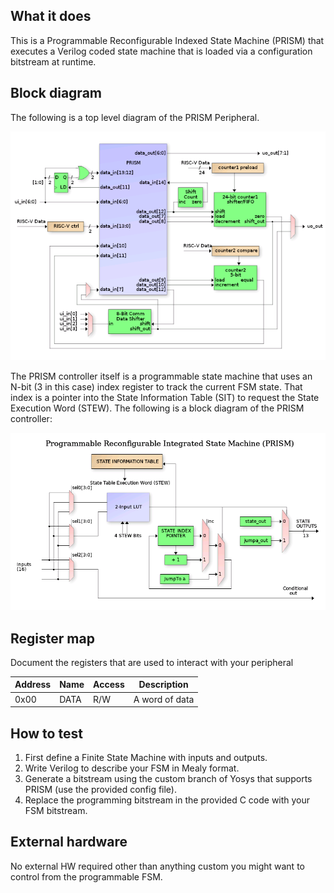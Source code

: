 <!---

This file is used to generate your project datasheet. Please fill in the information below and delete any unused
sections.

You can also include images in this folder and reference them in the markdown. Each image must be less than
512 kb in size, and the combined size of all images must be less than 1 MB.
-->

## What it does

This is a Programmable Reconfigurable Indexed State Machine (PRISM) that executes a Verilog coded
state machine that is loaded via a configuration bitstream at runtime.

## Block diagram
The following is a top level diagram of the PRISM Peripheral.

![](prism_periph.png)

The PRISM controller itself is a programmable state machine that uses an N-bit (3 in this case)
index register to track the current FSM state.  That index is a pointer into the State Information Table (SIT)
to request the State Execution Word (STEW).  The following is a block diagram of the PRISM controller:

![](prism_submitted.png)

## Register map

Document the registers that are used to interact with your peripheral

| Address | Name  | Access | Description                                                         |
|---------|-------|--------|---------------------------------------------------------------------|
| 0x00    | DATA  | R/W    | A word of data                                                      |

## How to test

1.  First define a Finite State Machine with inputs and outputs.
2.  Write Verilog to describe your FSM in Mealy format.
3.  Generate a bitstream using the custom branch of Yosys that supports PRISM (use the provided config file).
4.  Replace the programming bitstream in the provided C code with your FSM bitstream.

## External hardware

No external HW required other than anything custom you might want to control from the programmable FSM.
